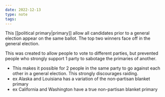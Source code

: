 ```yaml
---
date: 2022-12-13
type: note
tags:
---
```


This [[political primary|primary]] allow all candidates prior to a general election appear on the same ballot. The top two winners face off in the general election.

This was created to allow people to vote to different parties, but prevented people who strongly support 1 party to sabotage the primaries of another.
- This makes it possible for 2 people in the same party to go against each other in a general election. This strongly discourages raiding.
- ex Alaska and Louisiana has a variation of the non-partisan blanket primary
- ex California and Washington have a true non-partisan blanket primary

